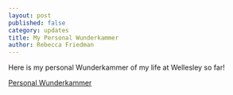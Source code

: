```yaml
---
layout: post
published: false
category: updates
title: My Personal Wunderkammer
author: Rebecca Friedman
---
```

Here is my personal Wunderkammer of my life at Wellesley so far!

[Personal Wunderkammer](https://rf1061.wixsite.com/rebeccaswunderkammer)
